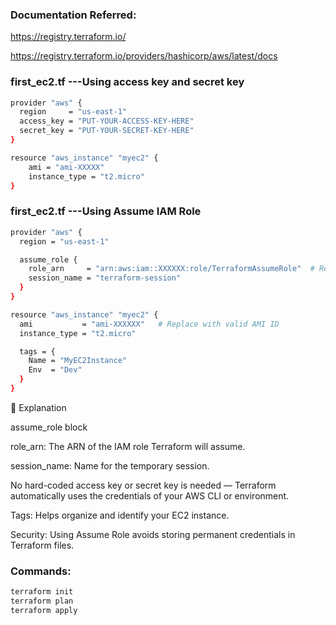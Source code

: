 ### Documentation Referred:

https://registry.terraform.io/

https://registry.terraform.io/providers/hashicorp/aws/latest/docs

### first_ec2.tf ---Using access key and secret key

```sh
provider "aws" {
  region     = "us-east-1"
  access_key = "PUT-YOUR-ACCESS-KEY-HERE"
  secret_key = "PUT-YOUR-SECRET-KEY-HERE"
}

resource "aws_instance" "myec2" {
    ami = "ami-XXXXX"
    instance_type = "t2.micro"
}
```
### first_ec2.tf ---Using Assume IAM Role

```sh
provider "aws" {
  region = "us-east-1"

  assume_role {
    role_arn     = "arn:aws:iam::XXXXXX:role/TerraformAssumeRole"  # Replace with your IAM Role ARN
    session_name = "terraform-session"
  }
}

resource "aws_instance" "myec2" {
  ami           = "ami-XXXXXX"   # Replace with valid AMI ID
  instance_type = "t2.micro"

  tags = {
    Name = "MyEC2Instance"
    Env  = "Dev"
  }
}
```

🔹 Explanation

assume_role block

role_arn: The ARN of the IAM role Terraform will assume.

session_name: Name for the temporary session.

No hard-coded access key or secret key is needed — Terraform automatically uses the credentials of your AWS CLI or environment.

Tags: Helps organize and identify your EC2 instance.

Security: Using Assume Role avoids storing permanent credentials in Terraform files.

### Commands:

```sh
terraform init
terraform plan
terraform apply
```

